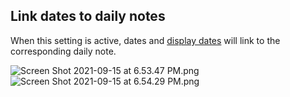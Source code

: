 ## Link dates to daily notes

When this setting is active, dates and [display dates](Date%20display%20format.md) will link to the corresponding daily note.

<img alt="Screen Shot 2021-09-15 at 6.53.47 PM.png" srcset="/obsidian-kanban/Assets/Screen%20Shot%202021-09-15%20at%206.53.47%20PM.png 2x">

<img alt="Screen Shot 2021-09-15 at 6.54.29 PM.png" srcset="/obsidian-kanban/Assets/Screen%20Shot%202021-09-15%20at%206.54.29%20PM.png 2x">
